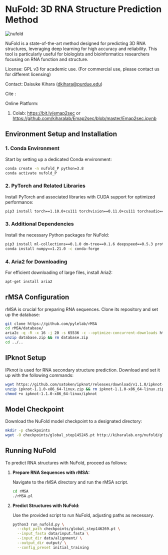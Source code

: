 # NuFold: 3D RNA Structure Prediction Method
![nufold](https://media.github.itap.purdue.edu/user/6911/files/5e300498-a159-40e4-9de4-a008ec7466fc)

NuFold is a state-of-the-art method designed for predicting 3D RNA structures, leveraging deep learning for high accuracy and reliability. This tool is particularly useful for biologists and bioinformatics researchers focusing on RNA function and structure.

License: GPL v3 for academic use. (For commercial use, please contact us for different licensing)

Contact: Daisuke Kihara (dkihara@purdue.edu)

Cite : <Insert Paper Citation>

Online Platform:

1. Colab: https://bit.ly/emap2sec or https://github.com/kiharalab/Emap2sec/blob/master/Emap2sec.ipynb


## Environment Setup and Installation

### 1. Conda Environment

Start by setting up a dedicated Conda environment:

```bash
conda create -n nufold_P python=3.8
conda activate nufold_P
```

### 2. PyTorch and Related Libraries

Install PyTorch and associated libraries with CUDA support for optimized performance:

```bash
pip3 install torch==1.10.0+cu111 torchvision==0.11.0+cu111 torchaudio==0.10.0+cu111 -f https://download.pytorch.org/whl/torch_stable.html
```

### 3. Additional Dependencies

Install the necessary Python packages for NuFold:

```bash
pip3 install ml-collections==0.1.0 dm-tree==0.1.6 deepspeed==0.5.3 protobuf==3.20.0 scipy==1.4.1 biopython==1.79
conda install numpy==1.21.0 -c conda-forge
```

### 4. Aria2 for Downloading

For efficient downloading of large files, install Aria2:

```bash
apt-get install aria2
```

## rMSA Configuration

rMSA is crucial for preparing RNA sequences. Clone its repository and set up the database:

```bash
git clone https://github.com/pylelab/rMSA
cd rMSA/database/
aria2c -q -R -x 16 -j 20 -s 65536 -c --optimize-concurrent-downloads https://kiharalab.org/nufold/database.zip
unzip database.zip && rm database.zip
cd ../..
```

## IPknot Setup

IPknot is used for RNA secondary structure prediction. Download and set it up with the following commands:

```bash
wget https://github.com/satoken/ipknot/releases/download/v1.1.0/ipknot-1.1.0-x86_64-linux.zip
unzip ipknot-1.1.0-x86_64-linux.zip && rm ipknot-1.1.0-x86_64-linux.zip
chmod +x ipknot-1.1.0-x86_64-linux/ipknot
```

## Model Checkpoint

Download the NuFold model checkpoint to a designated directory:

```bash
mkdir -p checkpoints
wget -O checkpoints/global_step145245.pt http://kiharalab.org/nufold/global_step145245.pt
```

## Running NuFold

To predict RNA structures with NuFold, proceed as follows:

1. **Prepare RNA Sequences with rMSA:**

   Navigate to the rMSA directory and run the rMSA script.

   ```bash
   cd rMSA
   ./rMSA.pl
   ```

2. **Predict Structures with NuFold:**

   Use the provided script to run NuFold, adjusting paths as necessary.

   ```bash
   python3 run_nufold.py \
     --ckpt_path checkpoints/global_step146269.pt \
     --input_fasta data/input.fasta \
     --input_dir data/alignment/ \
     --output_dir output/ \
     --config_preset initial_training
   ```

